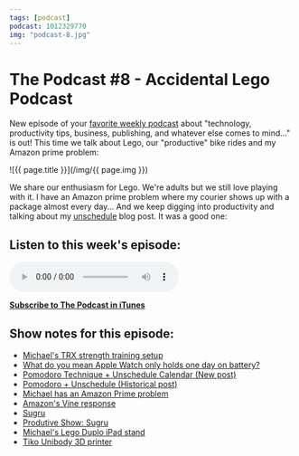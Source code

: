 ```yaml
---
tags: [podcast]
podcast: 1012329770
img: "podcast-8.jpg"
---
```


# The Podcast #8 - Accidental Lego Podcast

New episode of your [favorite weekly podcast][p] about "technology, productivity tips, business, publishing, and whatever else comes to mind..." is out! This time we talk about Lego, our "productive" bike rides and my Amazon prime problem:

<!--More-->

![{{ page.title }}](/img/{{ page.img }})

We share our enthusiasm for Lego. We're adults but we still love playing with it. I have an Amazon prime problem where my courier shows up with a package almost every day... And we keep digging into productivity and talking about my [unschedule](https://sliwinski.com/unschedule) blog post. It was a good one:

## Listen to this week's episode:

<audio controls>
<source src="https://files.nozbe.com/podcast/008.mp3" type="audio/mpeg">
</audio>

**[Subscribe to The Podcast in iTunes][i]**

## Show notes for this episode:

  * [Michael's TRX strength training setup](https://sliwinski.com/fitness-for-busy-professionals-productive-show-36/)
  * [What do you mean Apple Watch only holds one day on battery?](https://twitter.com/radexp/status/619058119646257152)
  * [Pomodoro Technique + Unschedule Calendar (New post)](https://nozbe.com/blog/unschedule/)
  * [Pomodoro + Unschedule (Historical post)](https://sliwinski.com/power-of-unschedule-and-pomodoro-technique/)
  * [Michael has an Amazon Prime problem](https://twitter.com/msliwinski/status/624238109941739520)
  * [Amazon's Vine response](https://vine.co/v/egz5PT15dzO)
  * [Sugru](https://sugru.com/)
  * [Produtive Show: Sugru](https://youtu.be/YOvU6QKha-0)
  * [Michael's Lego Duplo iPad stand](https://twitter.com/msliwinski/status/583954368615096320)
  * [Tiko Unibody 3D printer](https://www.kickstarter.com/projects/tiko3d/tiko-the-unibody-3d-printer)

[e]: /podcast-8
[p]: /podcast
[n]: https://nozbe.com/?a=mike
[r]: https://michael.gratis/radex
[i]: https://michael.gratis/thepodcast